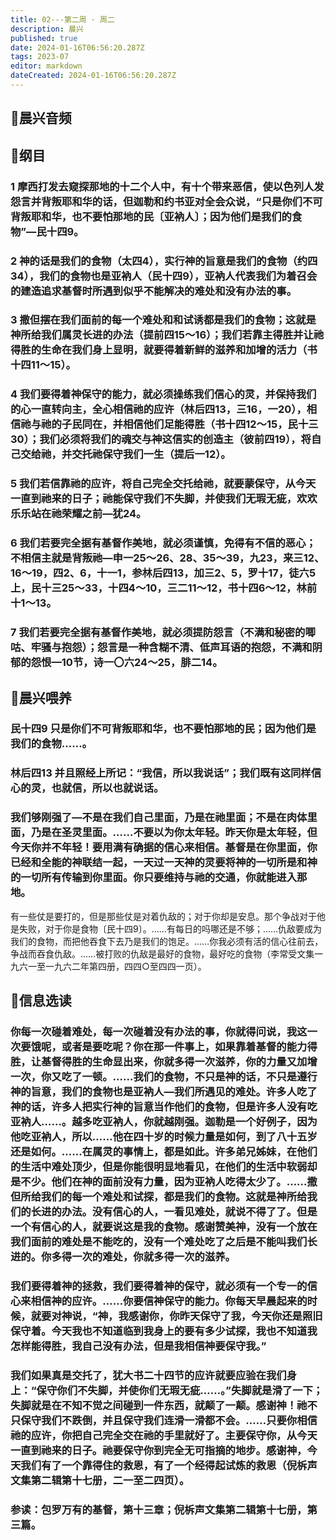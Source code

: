 ```yaml
---
title: 02---第二周 · 周二
description: 晨兴
published: true
date: 2024-01-16T06:56:20.287Z
tags: 2023-07
editor: markdown
dateCreated: 2024-01-16T06:56:20.287Z
---
```


## 🎵晨兴音频

## 📖纲目

### 1 摩西打发去窥探那地的十二个人中，有十个带来恶信，使以色列人发怨言并背叛耶和华的话，但迦勒和约书亚对全会众说，“只是你们不可背叛耶和华，也不要怕那地的民〔亚衲人〕；因为他们是我们的食物”—民十四9。

### 2 神的话是我们的食物（太四4），实行神的旨意是我们的食物（约四34），我们的食物也是亚衲人（民十四9），亚衲人代表我们为着召会的建造追求基督时所遇到似乎不能解决的难处和没有办法的事。

### 3 撒但摆在我们面前的每一个难处和和试诱都是我们的食物；这就是神所给我们属灵长进的办法（提前四15～16）；我们若靠主得胜并让祂得胜的生命在我们身上显明，就要得着新鲜的滋养和加增的活力（书十四11～15）。

### 4 我们要得着神保守的能力，就必须操练我们信心的灵，并保持我们的心一直转向主，全心相信祂的应许（林后四13，三16，一20），相信祂与祂的子民同在，并相信他们足能得胜（书十四12～15，民十三30）；我们必须将我们的魂交与神这信实的创造主（彼前四19），将自己交给祂，并交托祂保守我们一生（提后一12）。

### 5 我们若信靠祂的应许，将自己完全交托给祂，就要蒙保守，从今天一直到祂来的日子；祂能保守我们不失脚，并使我们无瑕无疵，欢欢乐乐站在祂荣耀之前—犹24。

### 6 我们若要完全据有基督作美地，就必须谨慎，免得有不信的恶心；不相信主就是背叛祂—申一25～26、28、35～39，九23，来三12、16～19，四2、6，十一1，参林后四13，加三2、5，罗十17，徒六5上，民十三25～33，十四4～10，三二11～12，书十四6～12，林前十1～13。

### 7 我们若要完全据有基督作美地，就必须提防怨言（不满和秘密的唧咕、牢骚与抱怨）；怨言是一种含糊不清、低声耳语的抱怨，不满和阴郁的怨恨—10节，诗一〇六24～25，腓二14。

## 📖晨兴喂养

### 民十四9    只是你们不可背叛耶和华，也不要怕那地的民；因为他们是我们的食物……。

### 林后四13    并且照经上所记：“我信，所以我说话”；我们既有这同样信心的灵，也就信，所以也就说话。

### 我们够刚强了—不是在我们自己里面，乃是在祂里面；不是在肉体里面，乃是在圣灵里面。……不要以为你太年轻。昨天你是太年轻，但今天你并不年轻！要用满有确据的信心来相信。基督是在你里面，你已经和全能的神联结一起，一天过一天神的灵要将神的一切所是和神的一切所有传输到你里面。你只要维持与祂的交通，你就能进入那地。

有一些仗是要打的，但是那些仗是对着仇敌的；对于你却是安息。那个争战对于他是失败，对于你是食物〔民十四9〕。……有每日的吗哪还是不够；……仇敌要成为我们的食物，而把他吞食下去乃是我们的饱足。……你我必须有活的信心往前去，争战而吞食仇敌。……被打败的仇敌是最好的食物，最好吃的食物（李常受文集一九六一至一九六二年第四册，四四○至四四一页）。

## 📖信息选读

### 你每一次碰着难处，每一次碰着没有办法的事，你就得问说，我这一次要饿呢，或者是要吃呢？你在那一件事上，如果靠着基督的能力得胜，让基督得胜的生命显出来，你就多得一次滋养，你的力量又加增一次，你又吃了一顿。……我们的食物，不只是神的话，不只是遵行神的旨意，我们的食物也是亚衲人—我们所遇见的难处。许多人吃了神的话，许多人把实行神的旨意当作他们的食物，但是许多人没有吃亚衲人……。越多吃亚衲人，你就越刚强。迦勒是一个好例子，因为他吃亚衲人，所以……他在四十岁的时候力量是如何，到了八十五岁还是如何。……在属灵的事情上，都是如此。许多弟兄姊妹，在他们的生活中难处顶少，但是你能很明显地看见，在他们的生活中软弱却是不少。他们在神的面前没有力量，因为亚衲人吃得太少了。……撒但所给我们的每一个难处和试探，都是我们的食物。这就是神所给我们的长进的办法。没有信心的人，一看见难处，就说不得了了。但是一个有信心的人，就要说这是我的食物。感谢赞美神，没有一个放在我们面前的难处是不能吃的，没有一个难处吃了之后是不能叫我们长进的。你多得一次的难处，你就多得一次的滋养。

### 我们要得着神的拯救，我们要得着神的保守，就必须有一个专一的信心来相信神的应许。……你要信神保守的能力。你每天早晨起来的时候，就要对神说，“神，我感谢你，你昨天保守了我，今天你还是照旧保守着。今天我也不知道临到我身上的要有多少试探，我也不知道我怎样能得胜，我自己没有办法，但是我相信神要保守我。”

### 我们如果真是交托了，犹大书二十四节的应许就要应验在我们身上：“保守你们不失脚，并使你们无瑕无疵……。”失脚就是滑了一下；失脚就是在不知不觉之间碰到一件东西，就颠了一颠。感谢神！祂不只保守我们不跌倒，并且保守我们连滑一滑都不会。……只要你相信祂的应许，你把自己完全交在祂的手里就好了。主要保守你，从今天一直到祂来的日子。祂要保守你到完全无可指摘的地步。感谢神，今天我们有了一个靠得住的救恩，有了一个经得起试炼的救恩（倪柝声文集第二辑第十七册，二一至二四页）。

### 参读：包罗万有的基督，第十三章；倪柝声文集第二辑第十七册，第三篇。

<!-- Google tag (gtag.js) -->

<script async src="https://www.googletagmanager.com/gtag/js?id=G-1P8709Z16T"></script>

<script>


 window.dataLayer = window.dataLayer || [];

 function gtag(){dataLayer.push(arguments);}

 gtag('js', new Date());



 gtag('config', 'G-1P8709Z16T');

</script>